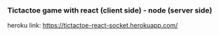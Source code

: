 ### Tictactoe game with react (client side) - node (server side)

heroku link: https://tictactoe-react-socket.herokuapp.com/